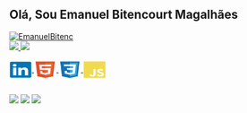 ## Olá, Sou Emanuel Bitencourt Magalhães
 <div>
  <a href="https://github.com/EmanuelBitenc">    
    <img src="https://komarev.com/ghpvc/?username=EmanuelBitenc&color=green" alt="EmanuelBitenc" />
  <br>
  <img height="180em" src="https://github-readme-stats.vercel.app/api?username=EmanuelBitenc&show_icons=true&theme=dark&include_all_commits=true&count_private=true"/>
  <img height="180em" src="https://github-readme-stats.vercel.app/api/top-langs/?username=EmanuelBitenc&layout=compact&langs_count=7&theme=dark"/>
</div>
<div style="display: inline_block"><br>
  <img align="center" alt="Emanuel-Linkedin" height="30" width="40" src="https://raw.githubusercontent.com/devicons/devicon/master/icons/linkedin/linkedin-original.svg">
  <img align="center" alt="Emanuel-HTML" height="30" width="40" src="https://raw.githubusercontent.com/devicons/devicon/master/icons/html5/html5-original.svg">
  <img align="center" alt="Emanuel-CSS" height="30" width="40" src="https://raw.githubusercontent.com/devicons/devicon/master/icons/css3/css3-original.svg">
  <img align="center" alt="Emanuel-Js" height="30" width="40" src="https://raw.githubusercontent.com/devicons/devicon/master/icons/javascript/javascript-plain.svg">
  
  
</div>
  
  ##
 
<div> 
  <a href="https://www.linkedin.com/in/emanuelbitencourt/" target="_blank"><img src="https://img.shields.io/badge/-LinkedIn-%230077B5?style=for-the-badge&logo=linkedin&logoColor=white" target="_blank"></a> 
  <a href="https://www.instagram.com/emanuel_bitenc/" target="_blank"><img src="https://img.shields.io/badge/-Instagram-%23E4405F?style=for-the-badge&logo=instagram&logoColor=white" target="_blank"></a>
  <a href = "mailto:emauelmagalhaes3m@gmail.com"><img src="https://img.shields.io/badge/-Gmail-%23333?style=for-the-badge&logo=gmail&logoColor=white" target="_blank"></a>
  

</div>
